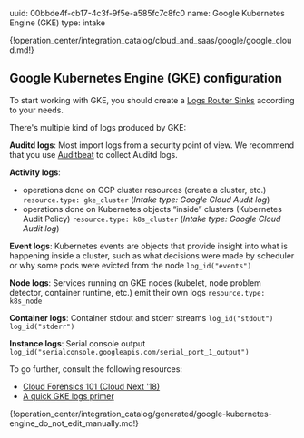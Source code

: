 uuid: 00bbde4f-cb17-4c3f-9f5e-a585fc7c8fc0
name: Google Kubernetes Engine (GKE)
type: intake

{!operation_center/integration_catalog/cloud_and_saas/google/google_cloud.md!}


## Google Kubernetes Engine (GKE) configuration

To start working with GKE, you should create a [Logs Router Sinks](https://cloud.google.com/logging/docs/export/configure_export_v2?hl=en#creating_sink) according to your needs.

There's multiple kind of logs produced by GKE:

**Auditd logs**: Most import logs from a security point of view. We recommend that you use [Auditbeat](../../../endpoint/auditbeat_linux/) to collect Auditd logs.

**Activity logs**:

  - operations done on GCP cluster resources (create a cluster, etc.) `resource.type: gke_cluster` (*Intake type: Google Cloud Audit log*)
  - operations done on Kubernetes objects “inside” clusters (Kubernetes Audit Policy) `resource.type: k8s_cluster` (*Intake type: Google Cloud Audit log*)

**Event logs**: Kubernetes events are objects that provide insight into what is happening inside a cluster, such as what decisions were made by scheduler or why some pods were evicted from the node `log_id("events")`

**Node logs**: Services running on GKE nodes (kubelet, node problem detector, container runtime, etc.) emit their own logs `resource.type: k8s_node`

**Container logs**: Container stdout and stderr streams `log_id("stdout") log_id("stderr")`

**Instance logs**: Serial console output `log_id("serialconsole.googleapis.com/serial_port_1_output")`

To go further, consult the following resources:

- [Cloud Forensics 101 (Cloud Next '18)](https://youtu.be/OkjTqlETgMA)
- [A quick GKE logs primer](https://medium.com/google-cloud/a-quick-gke-logs-primer-a978f60daa7)


{!operation_center/integration_catalog/generated/google-kubernetes-engine_do_not_edit_manually.md!}
